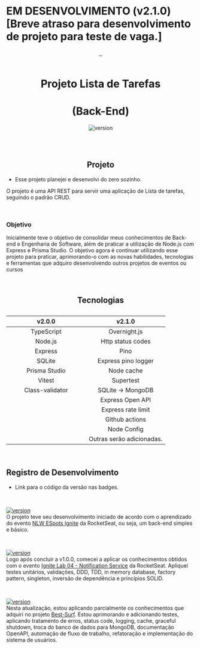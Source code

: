 # EM DESENVOLVIMENTO (v2.1.0) [Breve atraso para desenvolvimento de projeto para teste de vaga.]

<div align="center">
<a href="#projeto" target="_blank">
    <img align="center" src="https://img.shields.io/badge/-Projeto-05122A?style=flat&logo=Projeto" alt=""/>
  </a>
  <a href="#tecnologias">
     <img align="center" src="https://img.shields.io/badge/-Tecnologias-05122A?style=flat&logo=Tecnologias" alt=""/>
  </a>  
     <a href="#registro-de-desenvolvimento">
     <img align="center" src="https://img.shields.io/badge/-Registro%20de%20Desenvolvimento-05122A?style=flat&logo=Tecnologias" alt=""/>
     </a>

</div>

<br>

<div align="center">

# Projeto Lista de Tarefas


# (Back-End)
![version](https://img.shields.io/badge/version-2.0.0-white)


</div>

<br><br>

<div align="center">

## Projeto

</div>

- Esse projeto planejei e desenvolvi do zero sozinho. 


O projeto é uma API REST para servir uma aplicação de Lista de tarefas, seguindo o padrão CRUD.

<br>

### Objetivo 

Inicialmente teve o objetivo de consolidar meus conhecimentos de Back-end e Engenharia de Software, além de praticar a utilização de Node.js com Express e Prisma Studio. O objetivo agora é continuar utilizando esse projeto para praticar, aprimorando-o com as novas habilidades, tecnologias e ferramentas que adquiro desenvolvendo outros projetos de eventos ou cursos

<br>

<div align="center">

## Tecnologias

</div>


<table width="300px" align="center">
      <caption> 
      </caption>	         
       <thead>                      
               <th width="50%px" style="text-align:center" colspan="1">v2.0.0</th>                  
               <th width="50%px" style="text-align:center" colspan="2">v2.1.0</th>                  
       </thead>
       <tbody align="center">          
           <tr>                           
                <td colspan="1">TypeScript</th>                              
                <td colspan="2">Overnight.js</th>                              
           </tr>
           <tr>             
                 <td colspan="1">Node.js</th>     
                 <td colspan="2">Http status codes</th>                               
           </tr>           
            <tr>             
                 <td colspan="1">Express</th>          
                 <td colspan="2">Pino</th>
           </tr>           
            <tr>             
                 <td colspan="1">SQLite</th>           
                 <td colspan="2">Express pino logger</th>                
           </tr>           
            <tr>             
                 <td colspan="1">Prisma Studio</th>   
                 <td colspan="2">Node cache</th>   
            </tr>   
            <tr>             
                 <td colspan="1">Vitest</th>   
                 <td colspan="2">Supertest</th>                    
            </tr>  
            <tr>             
                 <td colspan="1">Class-validator</th>   
                 <td colspan="2">SQLite &#8594; MongoDB</th>   
            </tr>                             
                 <td colspan="1"></th>   
                 <td colspan="2">Express Open API</th>   
            </tr>     
            <tr>             
                 <td colspan="1"></th>   
                 <td colspan="2">Express rate limit</th>   
            </tr>  
            <tr>             
                 <td colspan="1"></th>   
                 <td colspan="2">Github actions</th>   
            </tr>
            <tr>             
                 <td colspan="1"></th>   
                 <td colspan="2">Node Config</th>   
            </tr>      
            <tr>             
                 <td colspan="1"></th>   
                 <td colspan="2">Outras serão adicionadas.</th>   
            </tr>                    
       </tbody>
</table>

<br>

## Registro de Desenvolvimento

- Link para o código da versão nas badges.

<br>

<a href="" title="Não possui link da versão 1.0.0">![version](https://img.shields.io/badge/version-1.0.0-white)</a> 
<br>
O projeto teve seu desenvolvimento iniciado de acordo com o aprendizado do evento <a href="https://github.com/Lucasvmarangoni/NLW-Ignite-2022" target="_blank">NLW ESpots Ignite</a> da RocketSeat, ou seja, um back-end simples e básico.

<br>

<a href="https://github.com/Lucasvmarangoni/TaskList/tree/2690efd2b1ca82fe52ce211c912a0f021fd8d8eb" title="clique para ver o código da versão 2.0.0">![version](https://img.shields.io/badge/version-2.0.0-white)</a> 
<br>
Logo após concluir a v1.0.0, comecei a aplicar os conhecimentos obtidos com o evento <a href="https://github.com/Lucasvmarangoni/notifications-service" target="_blank">Ignite Lab 04 - Notification Service</a> da RocketSeat. Apliquei testes unitários, validações, DDD, TDD, in memory database, factory pattern, singleton, inversão de dependência e princípios SOLID.

<br>

<a href="" title="clique para ver o código da versão 2.1.0">![version](https://img.shields.io/badge/version-2.1.0-black)</a> 
<br>
Nesta atualização, estou aplicando parcialmente os conhecimentos que adquiri no projeto <a href="https://github.com/Lucasvmarangoni/Best-Surf" target="_blank">Best-Surf</a>. Estou aprimorando e adicionando testes, aplicando tratamento de erros, status code, logging, cache, graceful shutdown, troca do banco de dados para MongoDB, documentação OpenAPI, automação de fluxo de trabalho, refatoração e implementação do sistema de usuários.

<br>






